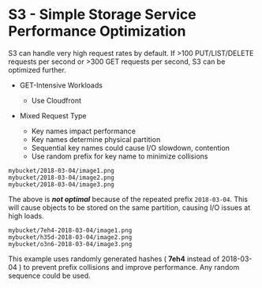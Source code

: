 # S3 - Simple Storage Service Performance Optimization #

S3 can handle very high request rates by default. If >100 PUT/LIST/DELETE requests per second or >300 GET requests per second, S3 can be optimized further.

- GET-Intensive Workloads
    - Use Cloudfront

- Mixed Request Type
    - Key names impact performance
    - Key names determine physical partition
    - Sequential key names could cause I/O slowdown, contention
    - Use random prefix for key name to minimize collisions

```
mybucket/2018-03-04/image1.png
mybucket/2018-03-04/image2.png
mybucket/2018-03-04/image3.png
```

 The above is ***not optimal*** because of the repeated prefix `2018-03-04`. This will cause objects to be stored on the same partition, causing I/O issues at high loads.

```
mybucket/7eh4-2018-03-04/image1.png
mybucket/h35d-2018-03-04/image2.png
mybucket/o3n6-2018-03-04/image3.png
```

This example uses randomly generated hashes ( **7eh4** instead of 2018-03-04 ) to prevent prefix collisions and improve performance. Any random sequence could be used.
